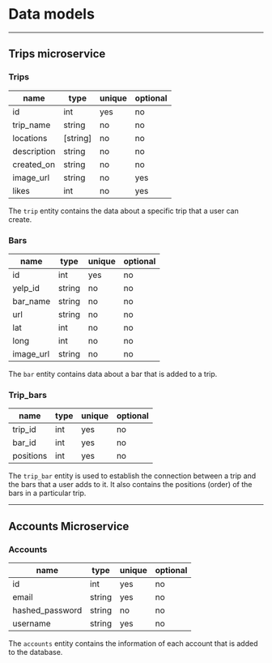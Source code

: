 # Data models

---

## Trips microservice

### Trips

| name        | type     | unique | optional |
| ----------- | -------- | ------ | -------- |
| id          | int      | yes    | no       |
| trip_name   | string   | no     | no       |
| locations   | [string] | no     | no       |
| description | string   | no     | no       |
| created_on  | string   | no     | no       |
| image_url   | string   | no     | yes      |
| likes       | int      | no     | yes      |

The `trip` entity contains the data about a specific trip
that a user can create.

### Bars

| name      | type   | unique | optional |
| --------- | ------ | ------ | -------- |
| id        | int    | yes    | no       |
| yelp_id   | string | no     | no       |
| bar_name  | string | no     | no       |
| url       | string | no     | no       |
| lat       | int    | no     | no       |
| long      | int    | no     | no       |
| image_url | string | no     | no       |

The `bar` entity contains data about a bar that is added to a trip.

### Trip_bars

| name      | type | unique | optional |
| --------- | ---- | ------ | -------- |
| trip_id   | int  | yes    | no       |
| bar_id    | int  | yes    | no       |
| positions | int  | yes    | no       |

The `trip_bar` entity is used to establish the connection between a trip and the bars that a user adds to it. It also contains the positions (order) of the bars in a particular trip.

---

## Accounts Microservice

### Accounts

| name            | type   | unique | optional |
| --------------- | ------ | ------ | -------- |
| id              | int    | yes    | no       |
| email           | string | yes    | no       |
| hashed_password | string | no     | no       |
| username        | string | yes    | no       |

The `accounts` entity contains the information of each account that is added to the database.
